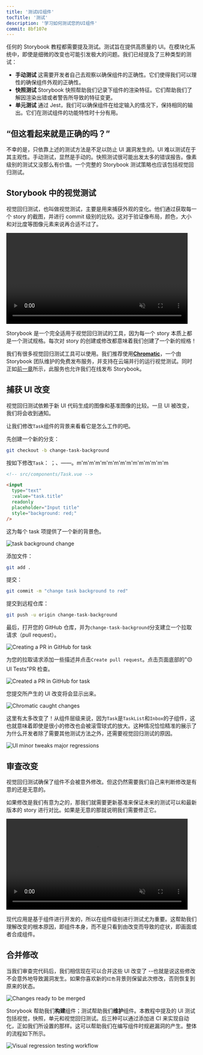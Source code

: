 ```yaml
---
title: '测试UI组件'
tocTitle: '测试'
description: '学习如何测试您的UI组件'
commit: 8bf107e
---
```


任何的 Storybook 教程都需要提及测试。测试旨在提供高质量的 UI。在模块化系统中，即使是细微的改变也可能引发极大的问题。我们已经提及了三种类型的测试：

- **手动测试** 这需要开发者自己去观察以确保组件的正确性。它们使得我们可以理性的确保组件外观的正确性。
- **快照测试** Storybook 快照帮助我们记录下组件的渲染特征。它们帮助我们了解因渲染出错或者警告所导致的特征变更。
- **单元测试** 通过 Jest，我们可以确保组件在给定输入的情况下，保持相同的输出。它们在测试组件的功能特性时十分有用。

## “但这看起来就是正确的吗？”

不幸的是，只依靠上述的测试方法是不足以防止 UI 漏洞发生的。UI 难以测试在于其主观性。手动测试，显然是手动的。快照测试很可能出发太多的错误报告。像素级别的测试又没那么有价值。一个完整的 Storybook 测试策略也应该包括视觉回归测试。

## Storybook 中的视觉测试

视觉回归测试，也叫做视觉测试，主要是用来捕获外观的变化。他们通过获取每一个 story 的截图，并进行 commit 级别的比较。这对于验证像布局，颜色，大小和对比度等图像元素来说再合适不过了。

<video autoPlay muted playsInline loop style="width:480px; margin: 0 auto;">
  <source
    src="/intro-to-storybook/visual-regression-testing.mp4"
    type="video/mp4"
  />
</video>

Storybook 是一个完全适用于视觉回归测试的工具，因为每一个 story 本质上都是一个测试规格。每次对 story 的创建或修改都意味着我们创建了一个新的规格！

我们有很多视觉回归测试工具可以使用。我们推荐使用[**Chromatic**](https://www.chromatic.com/)，一个由 Storybook 团队维护的免费发布服务，并支持在云端并行的运行视觉测试。同时正如[前一章](/intro-to-storybook/vue/zh-CN/deploy/)所示，此服务也允许我们在线发布 Storybook。

## 捕获 UI 改变

视觉回归测试依赖于新 UI 代码生成的图像和基准图像的比较。一旦 UI 被改变，我们将会收到通知。

让我们修改`Task`组件的背景来看看它是怎么工作的吧。

先创建一个新的分支：

```bash
git checkout -b change-task-background
```

按如下修改`Task`：
；、——。m'm'm'm'm'm'm'm'm'm'm'm'm'm'm

```html
<!-- src/components/Task.vue -->

<input
  type="text"
  :value="task.title"
  readonly
  placeholder="Input title"
  style="background: red;"
/>
```

这为每个 task 项提供了一个新的背景色。

![task background change](/intro-to-storybook/chromatic-task-change.png)

添加文件：

```bash
git add .
```

提交：

```bash
git commit -m "change task background to red"
```

提交到远程仓库：

```bash
git push -u origin change-task-background
```

最后，打开您的 GitHub 仓库，并为`change-task-background`分支建立一个拉取请求（pull request）。

![Creating a PR in GitHub for task](/github/pull-request-background.png)

为您的拉取请求添加一些描述并点击`Create pull request`。点击页面底部的"🟡 UI Tests"PR 检查。

![Created a PR in GitHub for task](/github/pull-request-background-ok.png)

您提交所产生的 UI 改变将会显示出来。

![Chromatic caught changes](/intro-to-storybook/chromatic-catch-changes.png)

这里有太多改变了！从组件层级来说，因为`Task`是`TaskList`和`Inbox`的子组件，这也就意味着即使是很小的修改也会被滚雪球式的放大。这种情况恰恰精准的展示了为什么开发者除了需要其他测试方法之外，还需要视觉回归测试的原因。

![UI minor tweaks major regressions](/intro-to-storybook/minor-major-regressions.gif)

## 审查改变

视觉回归测试确保了组件不会被意外修改。但这仍然需要我们自己来判断修改是有意的还是无意的。

如果修改是我们有意为之的，那我们就需要更新基准来保证未来的测试可以和最新版本的 story 进行对比。如果是无意的那就说明我们需要修正它。

<video autoPlay muted playsInline loop style="width:480px; margin: 0 auto;">
  <source
    src="/intro-to-storybook/website-workflow-review-merge-optimized.mp4"
    type="video/mp4"
  />
</video>

现代应用是基于组件进行开发的，所以在组件级别进行测试尤为重要。这帮助我们理解改变的根本原因，即组件本身，而不是只看到由改变而导致的症状，即画面或者合成组件。

## 合并修改

当我们审查完代码后，我们相信现在可以合并这些 UI 改变了 --也就是说这些修改不会意外地导致漏洞发生。如果你喜欢新的`红色`背景则保留此次修改，否则恢复到原来的状态。

![Changes ready to be merged](/intro-to-storybook/chromatic-review-finished.png)

Storybook 帮助我们**构建**组件；测试帮助我们**维护**组件。本教程中提及的 UI 测试包括视觉，快照，单元和视觉回归测试。后三种可以通过添加进 CI 来实现自动化，正如我们所设置的那样。这可以帮助我们在编写组件时规避漏洞的产生。整体的流程如下所示。

![Visual regression testing workflow](/intro-to-storybook/cdd-review-workflow.png)
